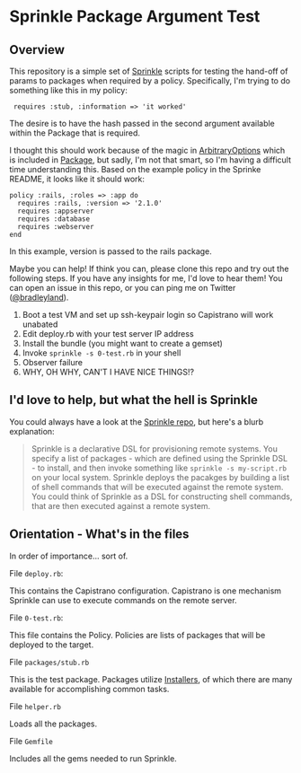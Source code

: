 # Sprinkle Package Argument Test

## Overview

This repository is a simple set of [Sprinkle][1] scripts for testing the hand-off of params to packages when required by a policy. Specifically, I'm trying to do something like this in my policy:

     requires :stub, :information => 'it worked'

The desire is to have the hash passed in the second argument available within the Package that is required.

I thought this should work because of the magic in [ArbitraryOptions][2] which is included in [Package][3], but sadly, I'm not that smart, so I'm having a difficult time understanding this. Based on the example policy in the Sprinke README, it looks like it should work:

    policy :rails, :roles => :app do
      requires :rails, :version => '2.1.0'
      requires :appserver
      requires :database
      requires :webserver
    end

In this example, version is passed to the rails package.

Maybe you can help! If think you can, please clone this repo and try out the following steps. If you have any insights for me, I'd love to hear them! You can open an issue in this repo, or you can ping me on Twitter ([@bradleyland](https://twitter.com/#!/bradleyland)).

1. Boot a test VM and set up ssh-keypair login so Capistrano will work unabated
2. Edit deploy.rb with your test server IP address
3. Install the bundle (you might want to create a gemset)
4. Invoke `sprinkle -s 0-test.rb` in your shell
5. Observer failure
6. WHY, OH WHY, CAN'T I HAVE NICE THINGS!?

## I'd love to help, but what the hell is Sprinkle

You could always have a look at the [Sprinkle repo][1], but here's a blurb explanation:

> Sprinkle is a declarative DSL for provisioning remote systems. You specify a list of packages - which are defined using the Sprinkle DSL - to install, and then invoke something like `sprinkle -s my-script.rb` on your local system. Sprinkle deploys the pacakges by building a list of shell commands that will be executed against the remote system. You could think of Sprinkle as a DSL for constructing shell commands, that are then executed against a remote system.

## Orientation - What's in the files

In order of importance... sort of.

File `deploy.rb`:

This contains the Capistrano configuration. Capistrano is one mechanism Sprinkle can use to execute commands on the remote server.

File `0-test.rb`:

This file contains the Policy. Policies are lists of packages that will be deployed to the target.

File `packages/stub.rb`

This is the test package. Packages utilize [Installers][4], of which there are many available for accomplishing common tasks.

File `helper.rb`

Loads all the packages.

File `Gemfile`

Includes all the gems needed to run Sprinkle.

[1]: https://github.com/crafterm/sprinkle
[2]: https://github.com/crafterm/sprinkle/blob/master/lib/sprinkle/extensions/arbitrary_options.rb
[3]: https://github.com/crafterm/sprinkle/blob/master/lib/sprinkle/package.rb
[4]: https://github.com/crafterm/sprinkle/blob/master/lib/sprinkle/installers/installer.rb
